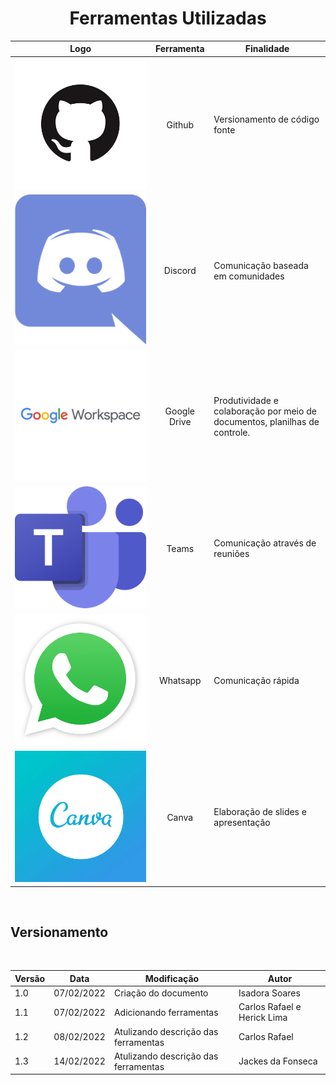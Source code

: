 <h1 align="center"> Ferramentas Utilizadas </h1>

|                     Logo                     |  Ferramenta  | Finalidade                                                                 |
| :------------------------------------------: | :----------: | -------------------------------------------------------------------------- |
|         ![Github](../img/github.png)         |    Github    | Versionamento de código fonte                                              |
|        ![Discord](../img/discord.png)        |   Discord    | Comunicação baseada em comunidades                                         |
| ![Google Drive](../img/google-workspace.jpg) | Google Drive | Produtividade e colaboração por meio de documentos, planilhas de controle. |
|          ![Teams](../img/teams.png)          |    Teams     | Comunicação através de reuniões                                            |
|       ![Whatsapp](../img/whatsapp.png)       |   Whatsapp   | Comunicação rápida                                                         |
|       ![Canva](../img/canva.png)             |     Canva    | Elaboração de slides e apresentação                                        |

<br/>

## Versionamento

<br/>

| Versão | Data       | Modificação                          | Autor                       |
| ------ | ---------- | ------------------------------------ | --------------------------- |
| 1.0    | 07/02/2022 | Criação do documento                 | Isadora Soares              |
| 1.1    | 07/02/2022 | Adicionando ferramentas              | Carlos Rafael e Herick Lima |
| 1.2    | 08/02/2022 | Atulizando descrição das ferramentas | Carlos Rafael               |
| 1.3    | 14/02/2022 | Atulizando descrição das ferramentas | Jackes da Fonseca               |
